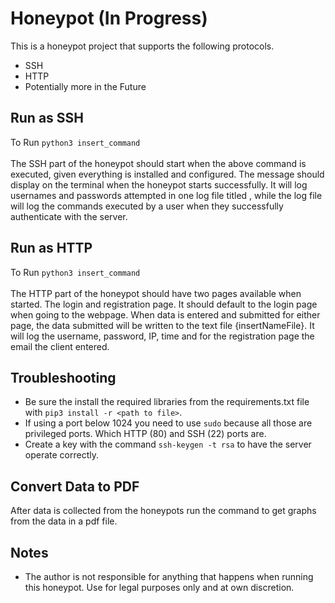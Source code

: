# Honeypot (In Progress)

This is a honeypot project that supports the following protocols.
- SSH
- HTTP
- Potentially more in the Future

## Run as SSH
To Run ` python3 insert_command ` <br><br>
The SSH part of the honeypot should start when the above command is executed, given everything is installed and configured. The message <insertMessage> should display on the terminal when the honeypot starts successfully. It will log usernames and passwords attempted in one log file titled <insertName>, while the log file <insertName> will log the commands executed by a user when they successfully authenticate with the server.

## Run as HTTP
To Run ` python3 insert_command ` <br><br>
The HTTP part of the honeypot should have two pages available when started. The login and registration page. It should default to the login page when going to the webpage. When data is entered and submitted for either page, the data submitted will be written to the text file {insertNameFile}. It will log the username, password, IP, time and for the registration page the email the client entered.

## Troubleshooting
- Be sure the install the required libraries from the requirements.txt file with ` pip3 install -r <path to file> `.
- If using a port below 1024 you need to use ` sudo ` because all those are privileged ports. Which HTTP (80) and SSH (22) ports are.
- Create a key with the command ` ssh-keygen -t rsa ` to have the server operate correctly.

## Convert Data to PDF
After data is collected from the honeypots run the command to get graphs from the data in a pdf file.

## Notes
- The author is not responsible for anything that happens when running this honeypot. Use for legal purposes only and at own discretion.
